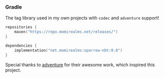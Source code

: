 ### Gradle

The tag library used in my own projects with `codec` and `adventure` support!


```kotlin
repositories {
    maven("https://repo.momirealms.net/releases/")
}
```
```kotlin
dependencies {
    implementation("net.momirealms:sparrow-nbt:0.8")
}
```
Special thanks to [adventure](https://github.com/KyoriPowered/adventure) for their awesome work, which inspired this project.